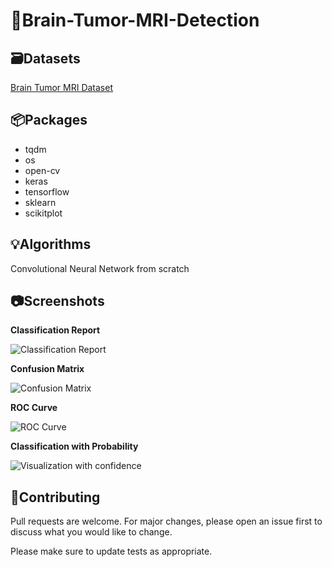# 🧠Brain-Tumor-MRI-Detection

## 🗃️Datasets

[Brain Tumor MRI Dataset](https://www.kaggle.com/datasets/masoudnickparvar/brain-tumor-mri-dataset)

## 📦Packages

- tqdm
- os
- open-cv
- keras
- tensorflow
- sklearn
- scikitplot

## 💡Algorithms
Convolutional Neural Network from scratch

## 📷Screenshots
<p><b>Classification Report</b></p>

![Classification Report](https://user-images.githubusercontent.com/113231185/203523816-e93b2080-d083-4e82-957e-afc387006a3d.png)

<p><b>Confusion Matrix</b></p>

![Confusion Matrix](https://user-images.githubusercontent.com/113231185/203527733-0a24c1a1-6189-473f-8e64-ca126a6bc837.png)

<p><b>ROC Curve</b></p>

![ROC Curve](https://user-images.githubusercontent.com/113231185/203528094-39a368e2-b5a1-4544-aaa8-ef01a55225ea.png)

<p><b>Classification with Probability</b></p>

![Visualization with confidence](https://user-images.githubusercontent.com/113231185/203528411-bf2c78e6-d320-4b31-8feb-5e94fcd54335.png)


## 👋Contributing

Pull requests are welcome. For major changes, please open an issue first
to discuss what you would like to change.

Please make sure to update tests as appropriate.



